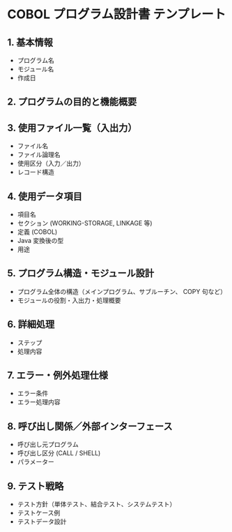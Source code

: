 # COBOL プログラム設計書 テンプレート

## 1. 基本情報

- プログラム名
- モジュール名
- 作成日

## 2. プログラムの目的と機能概要

## 3. 使用ファイル一覧（入出力）

- ファイル名
- ファイル論理名
- 使用区分（入力／出力）
- レコード構造

## 4. 使用データ項目

- 項目名
- セクション (WORKING-STORAGE, LINKAGE 等)
- 定義 (COBOL)
- Java 変換後の型
- 用途

## 5. プログラム構造・モジュール設計

- プログラム全体の構造（メインプログラム、サブルーチン、 COPY 句など）
- モジュールの役割・入出力・処理概要

## 6. 詳細処理

- ステップ
- 処理内容

## 7. エラー・例外処理仕様

- エラー条件
- エラー処理内容

## 8. 呼び出し関係／外部インターフェース

- 呼び出し元プログラム
- 呼び出し区分 (CALL / SHELL)
- パラメーター

## 9. テスト戦略

- テスト方針（単体テスト、結合テスト、システムテスト）
- テストケース例
- テストデータ設計
